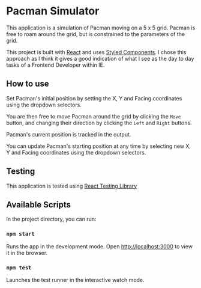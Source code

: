 # Pacman Simulator

This application is a simulation of Pacman moving on a 5 x 5 grid. Pacman is free to roam around the grid, but is constrained to the parameters of the grid.

This project is built with [React](https://reactjs.org/) and uses [Styled Components](https://styled-components.com/). I chose this approach as I think it gives a good indication of what I see as the day to day tasks of a Frontend Developer within IE.

## How to use

Set Pacman's initial position by setting the X, Y and Facing coordinates using the dropdown selectors.

You are then free to move Pacman around the grid by clicking the `Move` button, and changing their direction by clicking the `Left` and `Right` buttons.

Pacman's current position is tracked in the output.

You can update Pacman's starting position at any time by selecting new X, Y and Facing coordinates using the dropdown selectors.

## Testing

This application is tested using [React Testing Library](https://testing-library.com/docs/react-testing-library/intro/)

## Available Scripts

In the project directory, you can run:

### `npm start`

Runs the app in the development mode.
Open [http://localhost:3000](http://localhost:3000) to view it in the browser.

### `npm test`

Launches the test runner in the interactive watch mode.
